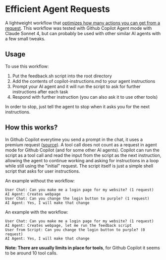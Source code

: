 # Efficient Agent Requests

A lightweight workflow that [optimizes how many actions you can get from a request](#how-this-works). This workflow was tested with Github Copilot Agent mode with Claude Sonnet 4, but can probably be used with other similar AI agents with a few small tweaks.

## Usage

To use this workflow:

1. Put the feedback.sh script into the root directory
2. Add the contents of copilot-instructions.md to your agent instructions
3. Prompt your AI agent and it will run the script to ask for further instructions after each task
4. Respond with further instruction (you can also ask it to use other tools)

In order to stop, just tell the agent to stop when it asks you for the next instructions.

## How this works?

In Github Copilot everytime you send a prompt in the chat, it uses a premium request ([source](https://docs.github.com/en/copilot/managing-copilot/understanding-and-managing-copilot-usage/understanding-and-managing-requests-in-copilot#user-content-fn-2)). A tool call does not count as a request in agent mode for Github Copilot (and for some other AI agents). Copilot can run the script as a tool call and read the input from the script as the next instruction, allowing the agent to continue working and asking for instructions in a loop while still using the "initial" request. The script itself is just a simple shell script that asks for user instructions.

An example without the workflow:

```text
User Chat: Can you make me a login page for my website? (1 request)
AI Agent: Creates webpage
User Chat: Can you change the login button to purple? (1 request)
AI Agent: Yes, I will make that change
```

An example with the workflow:

```text
User Chat: Can you make me a login page for my website? (1 request)
AI Agent: Creates webpage, let me run the feedback script
User from Script: Can you change the login button to purple? (0 request)
AI Agent: Yes, I will make that change
```

**Note: There are usually limits in place for tools**, for Github Copilot it seems to be around 10 tool calls.
